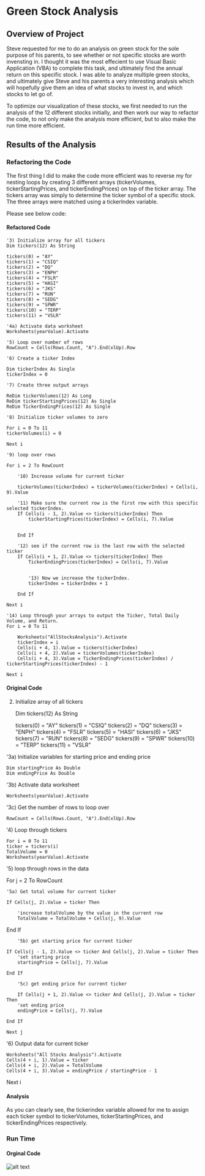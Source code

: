 # Green Stock Analysis

## Overview of Project

  Steve requested for me to do an analysis on green stock for the sole purpose of his parents, to see whether or not specific stocks are worth invensting in. I thought it was the most effecient to use Visual Basic Application (VBA) to complete this task, and ultimately find the annual return on this specific stock. I was able to analyze multiple green stocks, and ultimately give Steve and his parents a very interesting analysis which will hopefully give them an idea of what stocks to invest in, and which stocks to let go of. 
  
  To optimize our visualization of these stocks, we first needed to run the analysis of the 12 different stocks initially, and then work our way to refactor the code, to not only make the analysis more efficient, but to also make the run time more efficient. 
 
 ## Results of the Analysis
 
 ### Refactoring the Code
 
  The first thing I did to make the code more efficient was to reverse my for nesting loops by creating 3 different arrays (tickerVolumes, tickerStartingPrices, and tickerEndingPrices) on top of the ticker array. The tickers array was simply to determine the ticker symbol of a specific stock. The three arrays were matched using a tickerIndex variable.
  
Please see below code:

#### Refactored Code 

    '3) Initialize array for all tickers
    Dim tickers(12) As String
    
    tickers(0) = "AY"
    tickers(1) = "CSIQ"
    tickers(2) = "DQ"
    tickers(3) = "ENPH"
    tickers(4) = "FSLR"
    tickers(5) = "HASI"
    tickers(6) = "JKS"
    tickers(7) = "RUN"
    tickers(8) = "SEDG"
    tickers(9) = "SPWR"
    tickers(10) = "TERP"
    tickers(11) = "VSLR"
    
    '4a) Activate data worksheet
    Worksheets(yearValue).Activate
    
    '5) Loop over number of rows
    RowCount = Cells(Rows.Count, "A").End(xlUp).Row
    
    '6) Create a ticker Index
    
    Dim tickerIndex As Single
    tickerIndex = 0

    '7) Create three output arrays
    
    ReDim tickerVolumes(12) As Long
    ReDim tickerStartingPrices(12) As Single
    ReDim TickerEndingPrices(12) As Single
    
    '8) Initialize ticker volumes to zero
        
    For i = 0 To 11
    tickerVolumes(i) = 0
    
    Next i
    
    '9) loop over rows
    
    For i = 2 To RowCount
    
        '10) Increase volume for current ticker
       
        tickerVolumes(tickerIndex) = tickerVolumes(tickerIndex) + Cells(i, 9).Value
        
        '11) Make sure the current row is the first row with this specific selected tickerIndex.
        If Cells(i - 1, 2).Value <> tickers(tickerIndex) Then
            tickerStartingPrices(tickerIndex) = Cells(i, 7).Value
            
            
        End If
        
        '12) see if the current row is the last row with the selected ticker
        If Cells(i + 1, 2).Value <> tickers(tickerIndex) Then
            TickerEndingPrices(tickerIndex) = Cells(i, 7).Value
            

            '13) Now we increase the tickerIndex.
            tickerIndex = tickerIndex + 1
            
        End If
    
    Next i
    
    '14) Loop through your arrays to output the Ticker, Total Daily Volume, and Return.
    For i = 0 To 11
        
        Worksheets("AllStocksAnalysis").Activate
        tickerIndex = i
        Cells(i + 4, 1).Value = tickers(tickerIndex)
        Cells(i + 4, 2).Value = tickerVolumes(tickerIndex)
        Cells(i + 4, 3).Value = TickerEndingPrices(tickerIndex) / tickerStartingPrices(tickerIndex) - 1
        
    Next i


#### Original Code
2) Initialize array of all tickers

    Dim tickers(12) As String

    tickers(0) = "AY"
    tickers(1) = "CSIQ"
    tickers(2) = "DQ"
    tickers(3) = "ENPH"
    tickers(4) = "FSLR"
    tickers(5) = "HASI"
    tickers(6) = "JKS"
    tickers(7) = "RUN"
    tickers(8) = "SEDG"
    tickers(9) = "SPWR"
    tickers(10) = "TERP"
    tickers(11) = "VSLR"

'3a) Initialize variables for starting price and ending price

    Dim startingPrice As Double
    Dim endingPrice As Double

'3b) Activate data worksheet

    Worksheets(yearValue).Activate

'3c) Get the number of rows to loop over

    RowCount = Cells(Rows.Count, "A").End(xlUp).Row

'4) Loop through tickers

    For i = 0 To 11
    ticker = tickers(i)
    TotalVolume = 0
    Worksheets(yearValue).Activate

'5) loop through rows in the data
        
For j = 2 To RowCount

    '5a) Get total volume for current ticker

    If Cells(j, 2).Value = ticker Then

        'increase totalVolume by the value in the current row
        TotalVolume = TotalVolume + Cells(j, 9).Value

End If

        '5b) get starting price for current ticker

    If Cells(j - 1, 2).Value <> ticker And Cells(j, 2).Value = ticker Then
        'set starting price
        startingPrice = Cells(j, 7).Value

    End If

        '5c) get ending price for current ticker
        
        If Cells(j + 1, 2).Value <> ticker And Cells(j, 2).Value = ticker Then
        'set ending price
        endingPrice = Cells(j, 7).Value

    End If

    Next j
'6) Output data for current ticker

    Worksheets("All Stocks Analysis").Activate
    Cells(4 + i, 1).Value = ticker
    Cells(4 + i, 2).Value = TotalVolume
    Cells(4 + i, 3).Value = endingPrice / startingPrice - 1

 Next i
 
 #### Analysis
 
  As you can clearly see, the tickerindex variable allowed for me to assign each ticker symbol to tickerVolumes, tickerStartingPrices, and tickerEndingPrices respectively. 
  
### Run Time 

#### Orginal Code 

![alt text](http://url/to/VBA_Challenge_2017.png)



